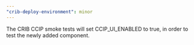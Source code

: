 ```yaml
---
"crib-deploy-environment": minor
---
```


The CRIB CCIP smoke tests will set CCIP_UI_ENABLED to true, in order to test the
newly added component.
